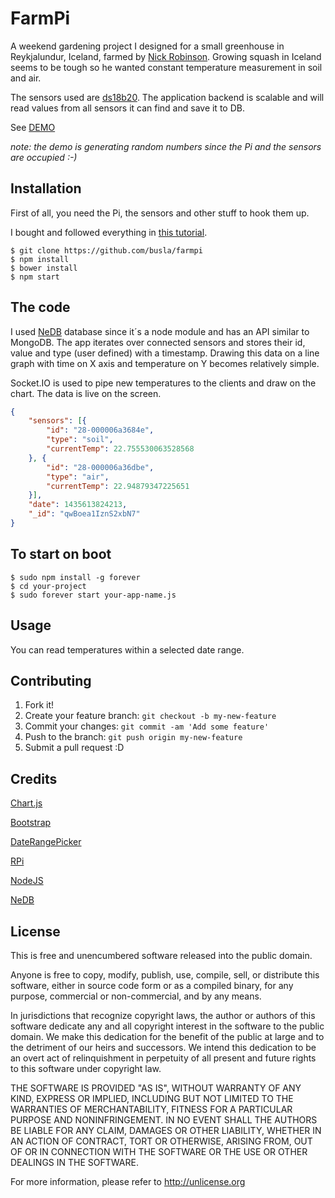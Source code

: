# FarmPi

A weekend gardening project I designed for a small greenhouse in Reykjalundur, Iceland, farmed by <a href="https://www.facebook.com/nick.robinson.1829405?fref=ts">Nick Robinson</a>. Growing squash in Iceland seems to be tough so he wanted constant temperature measurement in soil and air.

The sensors used are <a href="https://www.adafruit.com/products/381">ds18b20</a>. The application backend is scalable and will read values from all sensors it can find and save it to DB. 

See <a href="http://52.24.208.229/">DEMO</a> 

*note: the demo is generating random numbers since the Pi and the sensors are occupied :-)*


## Installation

First of all, you need the Pi, the sensors and other stuff to hook them up. 

I bought and followed everything in <a href="https://learn.adafruit.com/adafruits-raspberry-pi-lesson-11-ds18b20-temperature-sensing/overview">this tutorial</a>.

```
$ git clone https://github.com/busla/farmpi
$ npm install
$ bower install
$ npm start
```
## The code

I used <a href="https://github.com/louischatriot/nedb">NeDB</a> database since it´s a node module and has an API similar to MongoDB. The app iterates over connected sensors and stores their id, value and type (user defined) with a timestamp. Drawing this data on a line graph with time on X axis and temperature on Y becomes relatively simple.

Socket.IO is used to pipe new temperatures to the clients and draw on the chart. The data is live on the screen.

```json
{
    "sensors": [{
        "id": "28-000006a3684e",
        "type": "soil",
        "currentTemp": 22.755530063528568
    }, {
        "id": "28-000006a36dbe",
        "type": "air",
        "currentTemp": 22.94879347225651
    }],
    "date": 1435613824213,
    "_id": "qwBoea1IznS2xbN7"
}

```
## To start on boot
```
$ sudo npm install -g forever
$ cd your-project
$ sudo forever start your-app-name.js
```
## Usage

You can read temperatures within a selected date range. 

## Contributing

1. Fork it!
2. Create your feature branch: `git checkout -b my-new-feature`
3. Commit your changes: `git commit -am 'Add some feature'`
4. Push to the branch: `git push origin my-new-feature`
5. Submit a pull request :D

## Credits

<a href="http://www.chartjs.org/">Chart.js</a>

<a href="http://getbootstrap.com/">Bootstrap</a>

<a href="https://github.com/dangrossman/bootstrap-daterangepicker">DateRangePicker</a>

<a href="https://www.raspberrypi.org/">RPi</a>

<a href="https://nodejs.org/">NodeJS</a>

<a href="https://github.com/louischatriot/nedb">NeDB</a>
## License

This is free and unencumbered software released into the public domain.

Anyone is free to copy, modify, publish, use, compile, sell, or
distribute this software, either in source code form or as a compiled
binary, for any purpose, commercial or non-commercial, and by any
means.

In jurisdictions that recognize copyright laws, the author or authors
of this software dedicate any and all copyright interest in the
software to the public domain. We make this dedication for the benefit
of the public at large and to the detriment of our heirs and
successors. We intend this dedication to be an overt act of
relinquishment in perpetuity of all present and future rights to this
software under copyright law.

THE SOFTWARE IS PROVIDED "AS IS", WITHOUT WARRANTY OF ANY KIND,
EXPRESS OR IMPLIED, INCLUDING BUT NOT LIMITED TO THE WARRANTIES OF
MERCHANTABILITY, FITNESS FOR A PARTICULAR PURPOSE AND NONINFRINGEMENT.
IN NO EVENT SHALL THE AUTHORS BE LIABLE FOR ANY CLAIM, DAMAGES OR
OTHER LIABILITY, WHETHER IN AN ACTION OF CONTRACT, TORT OR OTHERWISE,
ARISING FROM, OUT OF OR IN CONNECTION WITH THE SOFTWARE OR THE USE OR
OTHER DEALINGS IN THE SOFTWARE.

For more information, please refer to <http://unlicense.org>
